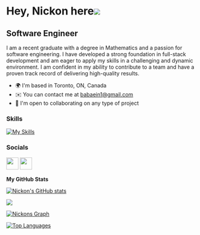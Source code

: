 Hey, Nickon here![](https://user-images.githubusercontent.com/18350557/176309783-0785949b-9127-417c-8b55-ab5a4333674e.gif)
====================================================================================================================================

Software Engineer
-----------------

I am a recent graduate with a degree in Mathematics and a passion for software engineering. I have developed a strong foundation in full-stack development and am eager to apply my skills in a challenging and dynamic environment. I am confident in my ability to contribute to a team and have a proven track record of delivering high-quality results.

* 🌍  I'm based in Toronto, ON, Canada
* ✉️  You can contact me at [babaein1@gmail.com](mailto:babaein1@gmail.com)
* 🤝  I'm open to collaborating on any type of project

### Skills


[![My Skills](https://skillicons.dev/icons?i=js,html,css,py,flask,react,vue,tailwind,materialui,nodejs,express,mongodb,postgres,sequelize,vscode,heroku,github)](https://skillicons.dev)

### Socials

<p align="left"> <a href="https://github.com/nickonbabaei" target="_blank" rel="noreferrer"><img src="https://raw.githubusercontent.com/danielcranney/readme-generator/main/public/icons/socials/github-dark.svg" width="32" height="32" /></a> <a href="https://www.linkedin.com/in/nickon-babaei/" target="_blank" rel="noreferrer"><img src="https://raw.githubusercontent.com/danielcranney/readme-generator/main/public/icons/socials/linkedin.svg" width="32" height="32" /></a></p>

<b>My GitHub Stats</b>

<a href="https://github.com/nickonbabaei"><img src="https://github-readme-stats.vercel.app/api?username=nickonbabaei&show_icons=true&hide=issues,contribs&title_color=0891b2&text_color=ffffff&icon_color=0891b2&bg_color=1c1917&hide_border=true&show_icons=true" alt="Nickon's GitHub stats" /></a>

<a href="https://github.com/nickonbabaei"><img src="https://github-readme-streak-stats.herokuapp.com/?user=nickonbabaei&stroke=ffffff&background=1c1917&ring=0891b2&fire=0891b2&currStreakNum=ffffff&currStreakLabel=0891b2&sideNums=ffffff&sideLabels=ffffff&dates=ffffff&hide_border=true" /></a>

<a href="https://github.com/nickonbabaei"><img src="https://github-readme-activity-graph.cyclic.app/graph?username=nickonbabaei&bg_color=1c1917&color=ffffff&line=0891b2&point=ffffff&area_color=1c1917&area=true&hide_border=true&custom_title=GitHub%20Commits%20Graph" alt="Nickons Graph" /></a>

<a href="https://github.com/nickonbabaei" align="left"><img src="https://github-readme-stats.vercel.app/api/top-langs/?username=nickonbabaei&langs_count=10&title_color=0891b2&text_color=ffffff&icon_color=0891b2&bg_color=1c1917&hide_border=true&locale=en&custom_title=Top%20%Languages" alt="Top Languages" /></a>
